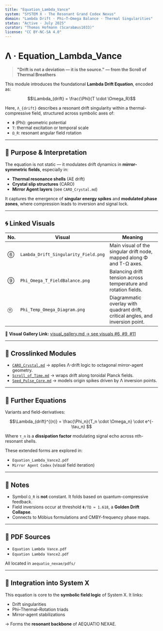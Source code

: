 ```yaml
---
title: "Equation_Lambda_Vance"
system: "SYSTEM X · The Resonant Grand Codex Nexus"
domain: "Lambda Drift · Phi–T–Omega Balance · Thermal Singularities"
status: "Active · July 2025"
curator: "Thomas Hofmann (Scarabæus1033)"
license: "CC BY-NC-SA 4.0"
---
```


# Λ · Equation_Lambda_Vance

> **"Drift is not a deviation — it is the source."
> — from the Scroll of Thermal Breathers**

This module introduces the foundational **Lambda Drift Equation**, encoded as:

```math
\Lambda_{drift} = \frac{\Phi}{T \cdot \Omega_R}
```

Here, `Λ_{drift}` describes a resonant drift singularity within a thermal-compressive field, structured across symbolic axes of:
- `Φ` (Phi): geometric potential
- `T`: thermal excitation or temporal scale
- `Ω_R`: resonant angular field rotation

---

## 🔁 Purpose & Interpretation

The equation is not static — it modulates drift dynamics in **mirror-symmetric fields**, especially in:
- **Thermal resonance shells** (AE drift)
- **Crystal slip structures** (CARO)
- **Mirror Agent layers** (see `CARO_Crystal.md`)

It captures the emergence of **singular energy spikes** and **modulated phase zones**, where compression leads to inversion and signal lock.

---

## 🌀 Linked Visuals

| No. | Visual | Meaning |
|-----|--------|---------|
| ⑥ | `Lambda_Drift_Singularity_Field.png` | Main visual of the singular drift node, mapped along Φ and T-Ω axes. |
| ⑨ | `Phi_Omega_T_FieldBalance.png` | Balancing drift tension across temperature and rotation fields. |
| ⑪ | `Phi_Temp_Omega_Diagram.png` | Diagrammatic overlay with quadrant drift, critical angles, and inversion point. |

🔗 **Visual Gallery Link:** [visual_gallery.md → see visuals #6, #9, #11](./visual_gallery.md)

---

## 🔗 Crosslinked Modules

- [`CARO_Crystal.md`](./CARO_Crystal.md) → applies Λ-drift logic to octagonal mirror-agent geometry.
- [`Scroll_of_Time.md`](./Scroll_of_Time.md) → wraps drift along toroidal Planck fields.
- [`Seed_Pulse_Core.md`](./Seed_Pulse_Core.md) → models origin spikes driven by Λ inversion points.

---

## 🔬 Further Equations

Variants and field-derivatives:
```math
\Lambda_{drift}^{(n)} = \frac{\Phi_n}{T_n \cdot \Omega_n} \cdot e^{-\tau_n} 
```
Where `τ_n` is a **dissipation factor** modulating signal echo across nth-resonant shells.

These extended forms are explored in:
- `Equation_Lambda_Vance2.pdf`
- `Mirror Agent Codex` (visual field iteration)

---

## 🧠 Notes

- Symbol `Ω_R` is **not** constant. It folds based on quantum-compressive feedback.
- Field inversions occur at threshold `Φ/TΩ ≈ 1.618`, a **Golden Drift Collapse**.
- Connects to Möbius formulations and CMBY-frequency phase maps.

---

## 📁 PDF Sources

* `Equation Lambda Vance.pdf`
* `Equation Lambda Vance2.pdf`

All located in `aequatio_nexae/pdfs/`

---

## 🧩 Integration into System X

This equation is core to the **symbolic field logic** of System X. It links:
- Drift singularities
- Phi–Thermal–Rotation triads
- Mirror-agent stabilizations

→ Forms the **resonant backbone** of AEQUATIO NEXAE.
